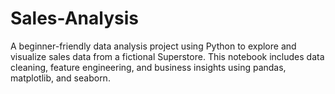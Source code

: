 # Sales-Analysis
A beginner-friendly data analysis project using Python to explore and visualize sales data from a fictional Superstore. This notebook includes data cleaning, feature engineering, and business insights using pandas, matplotlib, and seaborn.
